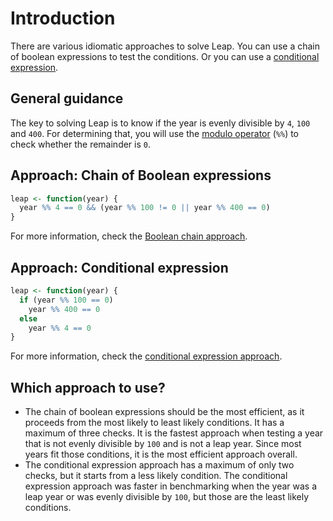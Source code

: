 # Introduction

There are various idiomatic approaches to solve Leap.
You can use a chain of boolean expressions to test the conditions.
Or you can use a [conditional expression][control-flow].

## General guidance

The key to solving Leap is to know if the year is evenly divisible by `4`, `100` and `400`.
For determining that, you will use the [modulo operator][arithmetic-operators] (`%%`) to check whether the remainder is `0`.

## Approach: Chain of Boolean expressions

```r
leap <- function(year) {
  year %% 4 == 0 && (year %% 100 != 0 || year %% 400 == 0)
}
```

For more information, check the [Boolean chain approach][approach-boolean-chain].

## Approach: Conditional expression

```r
leap <- function(year) {
  if (year %% 100 == 0)
    year %% 400 == 0
  else
    year %% 4 == 0
}
```

For more information, check the [conditional expression approach][approach-conditional-expression].

## Which approach to use?

- The chain of boolean expressions should be the most efficient, as it proceeds from the most likely to least likely conditions.
It has a maximum of three checks.
It is the fastest approach when testing a year that is not evenly divisible by `100` and is not a leap year.
Since most years fit those conditions, it is the most efficient approach overall.
- The conditional expression approach has a maximum of only two checks, but it starts from a less likely condition.
The conditional expression approach was faster in benchmarking when the year was a leap year or was evenly divisible by `100`,
but those are the least likely conditions.

[control-flow]: https://stat.ethz.ch/R-manual/R-patched/library/base/html/Control.html
[arithmetic-operators]: https://stat.ethz.ch/R-manual/R-patched/library/base/html/Arithmetic.html
[approach-boolean-chain]: https://exercism.org/tracks/r/exercises/leap/approaches/boolean-chain
[approach-conditional-expression]: https://exercism.org/tracks/r/exercises/leap/approaches/conditional-expression
